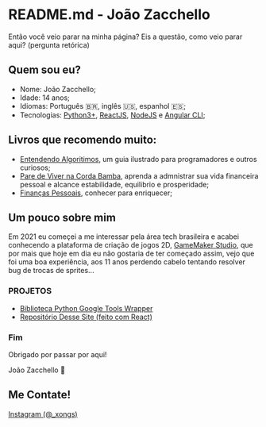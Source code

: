 # README.md - João Zacchello

Então você veio parar na minha página? Eis a questão, como veio parar aqui? (pergunta retórica)

## Quem sou eu?

- Nome: João Zacchello;
- Idade: 14 anos;
- Idiomas: Português 🇧🇷, inglês 🇺🇸, espanhol 🇪🇸;
- Tecnologias: [Python3+](https://www.python.org), [ReactJS](https://react.dev), [NodeJS]([https://nodejs.org](https://nodejs.org/en/about)) e [Angular CLI](https://angular.io);

## Livros que recomendo muito:
- [Entendendo Algoritimos](https://a.co/d/ehiNyci), um guia ilustrado para programadores e outros curiosos;
- [Pare de Viver na Corda Bamba](https://a.co/d/jcd1UPY), aprenda a admnistrar sua vida financeira pessoal e alcance estabilidade, equilibrio e prosperidade;
- [Finanças Pessoais](https://a.co/d/8wr4jWK), conhecer para enriquecer;

## Um pouco sobre mim

Em 2021 eu começei a me interessar pela área tech brasileira e acabei conhecendo a plataforma de criação de jogos 2D, [GameMaker Studio](https://gamemaker.io), que por mais que hoje em dia eu não gostaria de ter começado assim, vejo que foi uma boa experiência, aos 11 anos perdendo cabelo tentando resolver bug de trocas de sprites...

### PROJETOS

- [Biblioteca Python Google Tools Wrapper](https://pypi.org/project/google-tools-wrapper/)
- [Repositório Desse Site (feito com React)](https://github.com/xongs08/zacchello)

### Fim
Obrigado por passar por aqui!

João Zacchello 🚀

## Me Contate!
[Instagram (@_xongs)](https://instagram.com/_xongs/)

